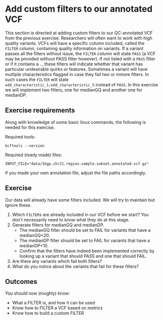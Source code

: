 # Add custom filters to our annotated VCF

This section is directed at adding custom filters to our QC-annotated VCF from the previous exercise. Researchers will often want to work with high quality variants. VCFs will have a specific column included, called the `FILTER` column, containing quality information on variants. If a variant passes all the filters without issue, the `FILTER` column will state `PASS` (a VCF may be provided without PASS filter however). If not listed with a `PASS` filter or if it contains a `.`, these filters will indicate whether that variant has particular undesirable quirks or features. Sometimes a variant will have multiple characteristics flagged in case they fail two or mmore filters. In such cases the `FILTER` will state `odd_characteristic_1;odd_characteristic_5` instead of `PASS`. In this exercise we will implement two filters, one for medianGQ and another one for medianDP.

## Exercise requirements

Along with knowledge of some basic linux commands, the following is needed for this exercise.

Required tools:
```
bcftools --version
```

Required (ready made) files:
```
INPUT_FILE="data/1kgp.chr21.region.sample.subset.annotated.vcf.gz"
```
If you made your own annotation file, adjust the file paths accordingly.

## Exercise

Our data will already have some filters included. We will try to maintain but ignore these.

1. Which `FILTER`s are already included in our VCF before we start? You don't necessarily need to know what they do at this stage.
2. Generate filters for medianGQ and medianDP.
	- The medianGQ filter should be set to FAIL for variants that have a medianGQ<20.
	- The medianDP filter should be set to FAIL for variants that have a medianDP<10.
	- Confirm that the filters have indeed been implemented correctly by looking up a variant that should PASS and one that should FAIL.
3. Are there any variants which fail both filters?
4. What do you notice about the variants that fail for these filters?

## Outcomes

You should now (roughly) know:
- What a FILTER is, and how it can be used
- Know how to FILTER a VCF based on metrics
- Know how to build a custom FILTER
